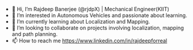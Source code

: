 - 👋 Hi, I’m Rajdeep Banerjee (@rjdpX) | Mechanical Engineer(KIIT)
- 👀 I’m interested in Autonomous Vehicles and passionate about learning.
- 🌱 I’m currently learning about Localization and Mapping.
- 💞️ I’m looking to collaborate on projects involving localization, mapping and path planning.
- 📫 How to reach me https://www.linkedin.com/in/rajdeepforreal

<!---
rjdpX/rjdpX is a ✨ special ✨ repository because its `README.md` (this file) appears on your GitHub profile.
You can click the Preview link to take a look at your changes.
--->
